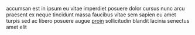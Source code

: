 accumsan est in ipsum eu vitae imperdiet posuere dolor cursus nunc arcu praesent
ex neque tincidunt massa faucibus vitae sem sapien eu amet turpis sed ac libero
posuere augue [proin](generated_webpages/nec13.md) sollicitudin blandit lacinia
senectus amet elit
